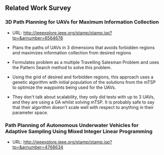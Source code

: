 
Related Work Survey
-------------------

### 3D Path Planning for UAVs for Maximum Information Collection 

- URL: http://ieeexplore.ieee.org/stamp/stamp.jsp?tp=&arnumber=6564676

- Plans the paths of UAVs in 3 dimensions that avoids forbidden regions and
  maximizes information collection from desired regions

- Formulates problem as a multiple Travelling Salesman Problem and uses the
  Pattern Search method to solve this problem.

- Using the grid of desired and forbidden regions, this approach uses a genetic
  algorithm with initial population of the solutions from the mTSP to optimize
  the waypoints being used for the UAVs.

- They don't talk about scalability, they only did tests with up to 3 UAVs, and
  they are using a GA whilst solving mTSP. It is probably safe to say that
  their algorithm doesn't scale well with respect to anything in their
  parameter space.


### Path Planning of Autonomous Underwater Vehicles for Adaptive Sampling Using Mixed Integer Linear Programming

- URL: http://ieeexplore.ieee.org/stamp/stamp.jsp?tp=&arnumber=4768634


